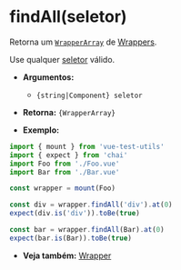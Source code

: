 # findAll(seletor)

Retorna um [`WrapperArray`](../wrapper-array/README.md) de [Wrappers](README.md).

Use qualquer [seletor](../selectors.md) válido.

- **Argumentos:**
  - `{string|Component} seletor`

- **Retorna:** `{WrapperArray}`

- **Exemplo:**

```js
import { mount } from 'vue-test-utils'
import { expect } from 'chai'
import Foo from './Foo.vue'
import Bar from './Bar.vue'

const wrapper = mount(Foo)

const div = wrapper.findAll('div').at(0)
expect(div.is('div')).toBe(true)

const bar = wrapper.findAll(Bar).at(0)
expect(bar.is(Bar)).toBe(true)
```

- **Veja também:** [Wrapper](README.md)
